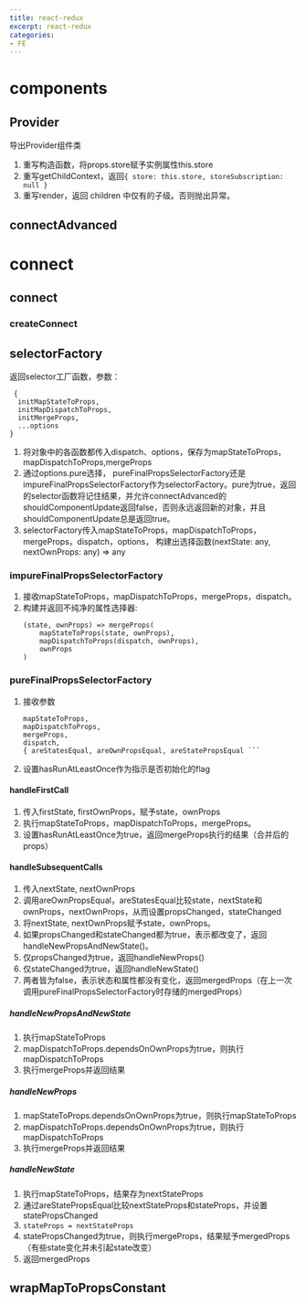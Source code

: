 ```yaml
---
title: react-redux
excerpt: react-redux
categories: 
- FE
---
```


# components
## Provider
导出Provider组件类

1. 重写构造函数，将props.store赋予实例属性this.store
2. 重写getChildContext，返回`{ store: this.store, storeSubscription: null }`
3. 重写render，返回 children 中仅有的子级。否则抛出异常。

## connectAdvanced


# connect
## connect
### createConnect


## selectorFactory
返回selector工厂函数，参数：

```
 {
  initMapStateToProps,
  initMapDispatchToProps,
  initMergeProps,
  ...options
}
```

1. 将对象中的各函数都传入dispatch、options，保存为mapStateToProps，mapDispatchToProps,mergeProps
2. 通过options.pure选择， pureFinalPropsSelectorFactory还是impureFinalPropsSelectorFactory作为selectorFactory。pure为true，返回的selector函数将记住结果，并允许connectAdvanced的shouldComponentUpdate返回false，否则永远返回新的对象，并且shouldComponentUpdate总是返回true。
3. selectorFactory传入mapStateToProps，mapDispatchToProps，mergeProps，dispatch，options，
构建出选择函数(nextState: any, nextOwnProps: any) => any

### impureFinalPropsSelectorFactory
1. 接收mapStateToProps，mapDispatchToProps，mergeProps，dispatch。
2. 构建并返回不纯净的属性选择器:
    ```
    (state, ownProps) => mergeProps(
        mapStateToProps(state, ownProps),
        mapDispatchToProps(dispatch, ownProps),
        ownProps
    )
    ```

### pureFinalPropsSelectorFactory
1. 接收参数
    ```
    mapStateToProps,
    mapDispatchToProps,
    mergeProps,
    dispatch,
    { areStatesEqual, areOwnPropsEqual, areStatePropsEqual ```
2. 设置hasRunAtLeastOnce作为指示是否初始化的flag

#### handleFirstCall
1. 传入firstState, firstOwnProps，赋予state，ownProps
2. 执行mapStateToProps，mapDispatchToProps，mergeProps。
3. 设置hasRunAtLeastOnce为true，返回mergeProps执行的结果（合并后的props）

#### handleSubsequentCalls
1. 传入nextState, nextOwnProps
2. 调用areOwnPropsEqual，areStatesEqual比较state，nextState和ownProps，nextOwnProps，从而设置propsChanged，stateChanged
3. 将nextState, nextOwnProps赋予state，ownProps。
4. 如果propsChanged和stateChanged都为true，表示都改变了，返回handleNewPropsAndNewState()。
5. 仅propsChanged为true，返回handleNewProps()
6. 仅stateChanged为true，返回handleNewState()
7. 两者皆为false，表示状态和属性都没有变化，返回mergedProps（在上一次调用pureFinalPropsSelectorFactory时存储的mergedProps）

##### handleNewPropsAndNewState
1. 执行mapStateToProps
2. mapDispatchToProps.dependsOnOwnProps为true，则执行mapDispatchToProps
3. 执行mergeProps并返回结果

##### handleNewProps
1. mapStateToProps.dependsOnOwnProps为true，则执行mapStateToProps
2. mapDispatchToProps.dependsOnOwnProps为true，则执行mapDispatchToProps
3. 执行mergeProps并返回结果

##### handleNewState
1. 执行mapStateToProps，结果存为nextStateProps
2. 通过areStatePropsEqual比较nextStateProps和stateProps，并设置statePropsChanged
3. `stateProps = nextStateProps`
4. statePropsChanged为true，则执行mergeProps，结果赋予mergedProps（有些state变化并未引起state改变）
5. 返回mergedProps


## wrapMapToPropsConstant
